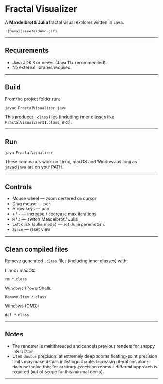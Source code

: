# Fractal Visualizer

A **Mandelbrot & Julia** fractal visual explorer written in Java.

```
![Demo](assets/demo.gif)
```

---

## Requirements

* Java JDK 8 or newer (Java 11+ recommended).
* No external libraries required.

---

## Build

From the project folder run:

```
javac FractalVisualizer.java
```

This produces `.class` files (including inner classes like `FractalVisualizer$1.class`, etc.).

---

## Run

```
java FractalVisualizer
```

These commands work on Linux, macOS and Windows as long as `javac`/`java` are on your PATH.

---

## Controls

* Mouse wheel — zoom centered on cursor
* Drag mouse — pan
* Arrow keys — pan
* `+` / `-` — increase / decrease max iterations
* `M` / `J` — switch Mandelbrot / Julia
* Left click (Julia mode) — set Julia parameter `c`
* `Space` — reset view

---

## Clean compiled files

Remove generated `.class` files (including inner classes) with:

Linux / macOS:

```
rm *.class
```

Windows (PowerShell):

```
Remove-Item *.class
```

Windows (CMD):

```
del *.class
```

---

## Notes

* The renderer is multithreaded and cancels previous renders for snappy interaction.
* Uses `double` precision: at extremely deep zooms floating-point precision limits may make details indistinguishable. Increasing iterations alone does not solve this; for arbitrary-precision zooms a different approach is required (out of scope for this minimal demo).

---
